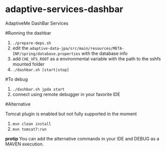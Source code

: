 # adaptive-services-dashbar

AdaptiveMe DashBar Services

#Running the dashbar
1. ``./prepare-deps.sh``
2. edit the ``adaptive-data-jpa/src/main/resources/META-INF/spring/database.properties`` with the database info
3. add ``CHE_VFS_ROOT`` as a environmental variable with the path to the sshfs mounted folder 
4. ``./dashbar.sh [start|stop]``


#To debug
1. ``./dashbar.sh jpda start``
2. connect using remote debugger in your favorite IDE


#Alternative

Tomcat plugin is enabled but not fully supported in the moment

1. ``mvn clean install``
2. ``mvn tomcat7:run``

__protip__ You can add the alternative commands in your IDE and DEBUG as a MAVEN execution.
